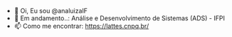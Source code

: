 - 👋 Oi, Eu sou @analuizaIF
- 🌱 Em andamento..: Análise e Desenvolvimento de Sistemas (ADS) - IFPI
- 📫 Como me encontrar: https://lattes.cnpq.br/



<!---
analuizaIF/analuizaIF is a ✨ special ✨ repository because its `README.md` (this file) appears on your GitHub profile.
You can click the Preview link to take a look at your changes.
--->
